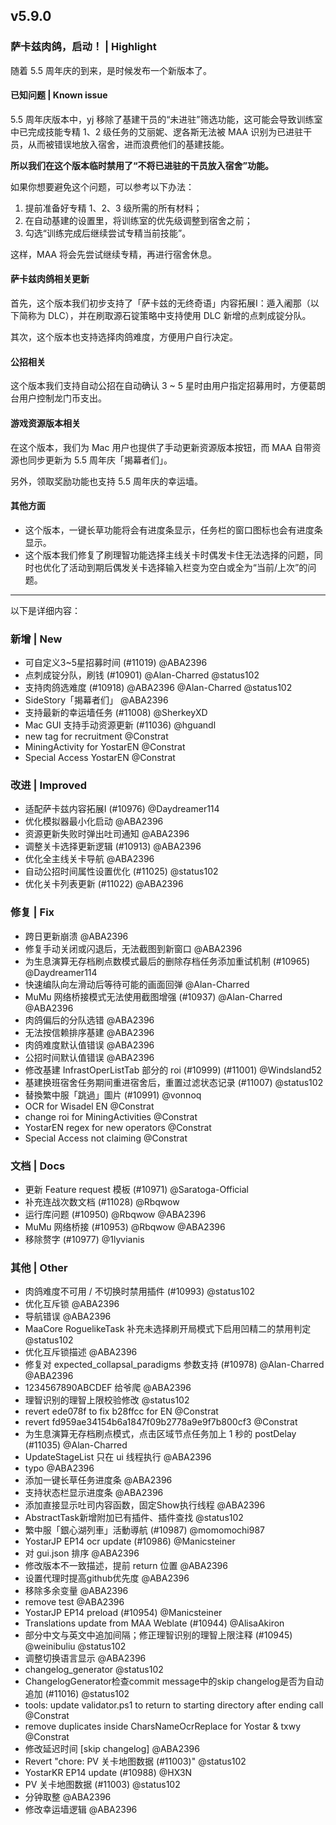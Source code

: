 ## v5.9.0

### 萨卡兹肉鸽，启动！ | Highlight

随着 5.5 周年庆的到来，是时候发布一个新版本了。

#### 已知问题 | Known issue

5.5 周年庆版本中，yj 移除了基建干员的“未进驻”筛选功能，这可能会导致训练室中已完成技能专精 1、2 级任务的艾丽妮、逻各斯无法被 MAA 识别为已进驻干员，从而被错误地放入宿舍，进而浪费他们的基建技能。

**所以我们在这个版本临时禁用了“不将已进驻的干员放入宿舍”功能。**

如果你想要避免这个问题，可以参考以下办法：

1. 提前准备好专精 1、2、3 级所需的所有材料；
2. 在自动基建的设置里，将训练室的优先级调整到宿舍之前；
3. 勾选“训练完成后继续尝试专精当前技能”。

这样，MAA 将会先尝试继续专精，再进行宿舍休息。

#### 萨卡兹肉鸽相关更新

首先，这个版本我们初步支持了「萨卡兹的无终奇语」内容拓展Ⅰ：遁入阇那（以下简称为 DLC），并在刷取源石锭策略中支持使用 DLC 新增的点刺成锭分队。

其次，这个版本也支持选择肉鸽难度，方便用户自行决定。

#### 公招相关

这个版本我们支持自动公招在自动确认 3 ~ 5 星时由用户指定招募用时，方便葛朗台用户控制龙门币支出。

#### 游戏资源版本相关

在这个版本，我们为 Mac 用户也提供了手动更新资源版本按钮，而 MAA 自带资源也同步更新为 5.5 周年庆「揭幕者们」。

另外，领取奖励功能也支持 5.5 周年庆的幸运墙。

#### 其他方面

* 这个版本，一键长草功能将会有进度条显示，任务栏的窗口图标也会有进度条显示。
* 这个版本我们修复了刷理智功能选择主线关卡时偶发卡住无法选择的问题，同时也优化了活动到期后偶发关卡选择输入栏变为空白或全为“当前/上次”的问题。

----

以下是详细内容：

### 新增 | New

* 可自定义3~5星招募时间 (#11019) @ABA2396
* 点刺成锭分队，刷钱 (#10901) @Alan-Charred @status102
* 支持肉鸽选难度 (#10918) @ABA2396 @Alan-Charred @status102
* SideStory「揭幕者们」 @ABA2396
* 支持最新的幸运墙任务 (#11008) @SherkeyXD
* Mac GUI 支持手动资源更新 (#11036) @hguandl
* new tag for recruitment @Constrat
* MiningActivity for YostarEN @Constrat
* Special Access YostarEN @Constrat

### 改进 | Improved

* 适配萨卡兹内容拓展Ⅰ (#10976) @Daydreamer114
* 优化模拟器最小化启动 @ABA2396
* 资源更新失败时弹出吐司通知 @ABA2396
* 调整关卡选择更新逻辑 (#10913) @ABA2396
* 优化全主线关卡导航 @ABA2396
* 自动公招时间属性设置优化 (#11025) @status102
* 优化关卡列表更新 (#11022) @ABA2396

### 修复 | Fix

* 跨日更新崩溃 @ABA2396
* 修复手动关闭或闪退后，无法截图到新窗口 @ABA2396
* 为生息演算无存档刷点数模式最后的删除存档任务添加重试机制 (#10965) @Daydreamer114
* 快速编队向左滑动后等待可能的画面回弹 @Alan-Charred
* MuMu 网络桥接模式无法使用截图增强 (#10937) @Alan-Charred @ABA2396
* 肉鸽偏后的分队选错 @ABA2396
* 无法按信赖排序基建 @ABA2396
* 肉鸽难度默认值错误 @ABA2396
* 公招时间默认值错误 @ABA2396
* 修改基建 InfrastOperListTab 部分的 roi (#10999) (#11001) @Windsland52
* 基建换班宿舍任务期间重进宿舍后，重置过滤状态记录 (#11007) @status102
* 替換繁中服「跳過」圖片 (#10991) @vonnoq
* OCR for Wisadel EN @Constrat
* change roi for MiningActivities @Constrat
* YostarEN regex for new operators @Constrat
* Special Access not claiming @Constrat

### 文档 | Docs

* 更新 Feature request 模板 (#10971) @Saratoga-Official
* 补充连战次数文档 (#11028) @Rbqwow
* 运行库问题 (#10950) @Rbqwow @ABA2396
* MuMu 网络桥接 (#10953) @Rbqwow @ABA2396
* 移除赘字 (#10977) @1lyvianis

### 其他 | Other

* 肉鸽难度不可用 / 不切换时禁用插件 (#10993) @status102
* 优化互斥锁 @ABA2396
* 导航错误 @ABA2396
* MaaCore RoguelikeTask 补充未选择刷开局模式下启用凹精二的禁用判定 @status102
* 优化互斥锁描述 @ABA2396
* 修复对 expected_collapsal_paradigms 参数支持 (#10978) @Alan-Charred @ABA2396
* 1234567890ABCDEF 给爷爬 @ABA2396
* 理智识别的理智上限校验修改 @status102
* revert ede078f to fix b28ffcc for EN @Constrat
* revert fd959ae34154b6a1847f09b2778a9e9f7b800cf3 @Constrat
* 为生息演算无存档刷点模式，点击区域节点任务加上 1 秒的 postDelay (#11035) @Alan-Charred
* UpdateStageList 只在 ui 线程执行 @ABA2396
* typo @ABA2396
* 添加一键长草任务进度条 @ABA2396
* 支持状态栏显示进度条 @ABA2396
* 添加直接显示吐司内容函数，固定Show执行线程 @ABA2396
* AbstractTask新增附加已有插件、插件查找 @status102
* 繁中服「銀心湖列車」活動導航 (#10987) @momomochi987
* YostarJP EP14 ocr update (#10986) @Manicsteiner
* 对 gui.json 排序 @ABA2396
* 修改版本不一致描述，提前 return 位置 @ABA2396
* 设置代理时提高github优先度 @ABA2396
* 移除多余变量 @ABA2396
* remove test @ABA2396
* YostarJP EP14 preload (#10954) @Manicsteiner
* Translations update from MAA Weblate (#10944) @AlisaAkiron
* 部分中文与英文中追加间隔；修正理智识别的理智上限注释 (#10945) @weinibuliu @status102
* 调整切换语言显示 @ABA2396
* changelog_generator @status102
* ChangelogGenerator检查commit message中的skip changelog是否为自动追加 (#11016) @status102
* tools: update validator.ps1 to return to starting directory after ending call @Constrat
* remove duplicates inside CharsNameOcrReplace for Yostar & txwy @Constrat
* 修改延迟时间 [skip changelog] @ABA2396
* Revert "chore: PV 关卡地图数据 (#11003)" @status102
* YostarKR EP14 update (#10988) @HX3N
* PV 关卡地图数据 (#11003) @status102
* 分钟取整 @ABA2396
* 修改幸运墙逻辑 @ABA2396
